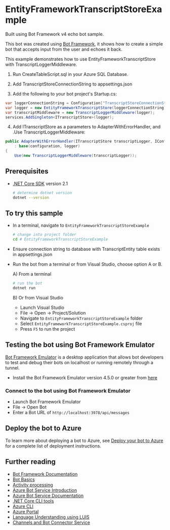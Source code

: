 ﻿# EntityFrameworkTranscriptStoreExample

Built using Bot Framework v4 echo bot sample.

This bot was created using [Bot Framework](https://dev.botframework.com), it shows how to create a simple bot that accepts input from the user and echoes it back.

This example demonstrates how to use EntityFrameworkTranscriptStore with TranscriptLoggerMiddleware.

1. Run CreateTableScript.sql in your Azure SQL Database.

2. Add TranscriptStoreConnectionString to appsettings.json 

3. Add the following to your bot project's Startup.cs:

```cs
var loggerConnectionString = Configuration["TranscriptStoreConnectionString"];
var logger = new EntityFrameworkTranscriptStore(loggerConnectionString);
var transcriptMiddleware = new TranscriptLoggerMiddleware(logger);
services.AddSingleton<ITranscriptStore>(logger);
```

4. Add ITranscriptStore as a parameters to AdapterWithErrorHandler, and .Use TranscriptLoggerMiddleware:

```cs
public AdapterWithErrorHandler(ITranscriptStore transcriptLogger, IConfiguration configuration, ILogger<BotFrameworkHttpAdapter> logger, ConversationState conversationState = null)
    : base(configuration, logger)
{
    Use(new TranscriptLoggerMiddleware(transcriptLogger));

```

## Prerequisites

- [.NET Core SDK](https://dotnet.microsoft.com/download) version 2.1

  ```bash
  # determine dotnet version
  dotnet --version
  ```

## To try this sample

- In a terminal, navigate to `EntityFrameworkTranscriptStoreExample`

    ```bash
    # change into project folder
    cd # EntityFrameworkTranscriptStoreExample
    ```

- Ensure connection string to database with TranscriptEntity table exists in appsettings.json

- Run the bot from a terminal or from Visual Studio, choose option A or B.

  A) From a terminal

  ```bash
  # run the bot
  dotnet run
  ```

  B) Or from Visual Studio

  - Launch Visual Studio
  - File -> Open -> Project/Solution
  - Navigate to `EntityFrameworkTranscriptStoreExample` folder
  - Select `EntityFrameworkTranscriptStoreExample.csproj` file
  - Press `F5` to run the project

## Testing the bot using Bot Framework Emulator

[Bot Framework Emulator](https://github.com/microsoft/botframework-emulator) is a desktop application that allows bot developers to test and debug their bots on localhost or running remotely through a tunnel.

- Install the Bot Framework Emulator version 4.5.0 or greater from [here](https://github.com/Microsoft/BotFramework-Emulator/releases)

### Connect to the bot using Bot Framework Emulator

- Launch Bot Framework Emulator
- File -> Open Bot
- Enter a Bot URL of `http://localhost:3978/api/messages`

## Deploy the bot to Azure

To learn more about deploying a bot to Azure, see [Deploy your bot to Azure](https://aka.ms/azuredeployment) for a complete list of deployment instructions.

## Further reading

- [Bot Framework Documentation](https://docs.botframework.com)
- [Bot Basics](https://docs.microsoft.com/azure/bot-service/bot-builder-basics?view=azure-bot-service-4.0)
- [Activity processing](https://docs.microsoft.com/en-us/azure/bot-service/bot-builder-concept-activity-processing?view=azure-bot-service-4.0)
- [Azure Bot Service Introduction](https://docs.microsoft.com/azure/bot-service/bot-service-overview-introduction?view=azure-bot-service-4.0)
- [Azure Bot Service Documentation](https://docs.microsoft.com/azure/bot-service/?view=azure-bot-service-4.0)
- [.NET Core CLI tools](https://docs.microsoft.com/en-us/dotnet/core/tools/?tabs=netcore2x)
- [Azure CLI](https://docs.microsoft.com/cli/azure/?view=azure-cli-latest)
- [Azure Portal](https://portal.azure.com)
- [Language Understanding using LUIS](https://docs.microsoft.com/en-us/azure/cognitive-services/luis/)
- [Channels and Bot Connector Service](https://docs.microsoft.com/en-us/azure/bot-service/bot-concepts?view=azure-bot-service-4.0)
